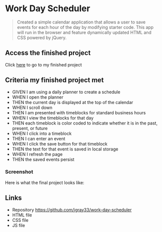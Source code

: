 # Work Day Scheduler

> Created a simple calendar application that allows a user to save events for each hour of the day by modifying starter code. This app will run in the browser and feature dynamically updated HTML and CSS powered by jQuery.

## Access the finished project

Click [here](https://jgray33.github.io/work-day-scheduler) to go to my finished project


## Criteria my finished project met


* GIVEN I am using a daily planner to create a schedule
* WHEN I open the planner
* THEN the current day is displayed at the top of the calendar
* WHEN I scroll down
* THEN I am presented with timeblocks for standard business hours
* WHEN I view the timeblocks for that day
* THEN each timeblock is color coded to indicate whether it is in the past, present, or future
* WHEN I click into a timeblock
* THEN I can enter an event
* WHEN I click the save button for that timeblock
* THEN the text for that event is saved in local storage
* WHEN I refresh the page
* THEN the saved events persist

### Screenshot

Here is what the final project looks like:


## Links
- Repository  https://github.com/jgray33/work-day-scheduler 
- HTML file 
- CSS file  
- JS file
